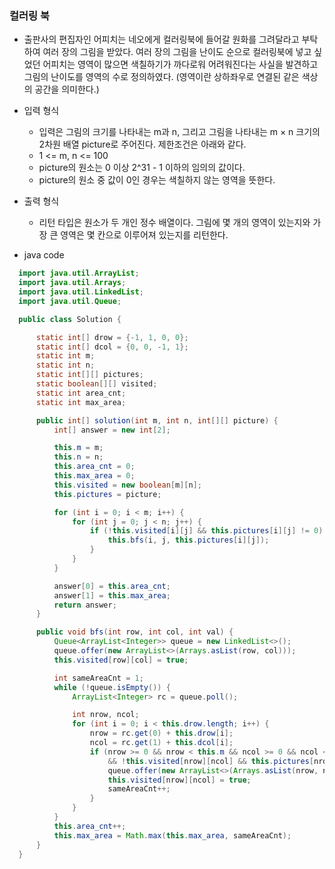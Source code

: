 ### 컬러링 북
  - 출판사의 편집자인 어피치는 네오에게 컬러링북에 들어갈 원화를 그려달라고 부탁하여 여러 장의 그림을 받았다. 여러 장의 그림을 난이도 순으로 컬러링북에 넣고 싶었던 어피치는 영역이 많으면 색칠하기가 까다로워 어려워진다는 사실을 발견하고 그림의 난이도를 영역의 수로 정의하였다. (영역이란 상하좌우로 연결된 같은 색상의 공간을 의미한다.)
  - 입력 형식  
    - 입력은 그림의 크기를 나타내는 m과 n, 그리고 그림을 나타내는 m × n 크기의 2차원 배열 picture로 주어진다. 제한조건은 아래와 같다.
    - 1 <= m, n <= 100
    - picture의 원소는 0 이상 2^31 - 1 이하의 임의의 값이다.
    - picture의 원소 중 값이 0인 경우는 색칠하지 않는 영역을 뜻한다.
  - 출력 형식
    - 리턴 타입은 원소가 두 개인 정수 배열이다. 그림에 몇 개의 영역이 있는지와 가장 큰 영역은 몇 칸으로 이루어져 있는지를 리턴한다.

  - java code
  ```java
    import java.util.ArrayList;
    import java.util.Arrays;
    import java.util.LinkedList;
    import java.util.Queue;

    public class Solution {

        static int[] drow = {-1, 1, 0, 0};
        static int[] dcol = {0, 0, -1, 1};
        static int m;
        static int n;
        static int[][] pictures;
        static boolean[][] visited;
        static int area_cnt;
        static int max_area;

        public int[] solution(int m, int n, int[][] picture) {
            int[] answer = new int[2];

            this.m = m;
            this.n = n;
            this.area_cnt = 0;
            this.max_area = 0;
            this.visited = new boolean[m][n];
            this.pictures = picture;

            for (int i = 0; i < m; i++) {
                for (int j = 0; j < n; j++) {
                    if (!this.visited[i][j] && this.pictures[i][j] != 0) {
                        this.bfs(i, j, this.pictures[i][j]);
                    }
                }
            }

            answer[0] = this.area_cnt;
            answer[1] = this.max_area;
            return answer;
        }

        public void bfs(int row, int col, int val) {
            Queue<ArrayList<Integer>> queue = new LinkedList<>();
            queue.offer(new ArrayList<>(Arrays.asList(row, col)));
            this.visited[row][col] = true;

            int sameAreaCnt = 1;
            while (!queue.isEmpty()) {
                ArrayList<Integer> rc = queue.poll();

                int nrow, ncol;
                for (int i = 0; i < this.drow.length; i++) {
                    nrow = rc.get(0) + this.drow[i];
                    ncol = rc.get(1) + this.dcol[i];
                    if (nrow >= 0 && nrow < this.m && ncol >= 0 && ncol < n
                        && !this.visited[nrow][ncol] && this.pictures[nrow][ncol] == val) {
                        queue.offer(new ArrayList<>(Arrays.asList(nrow, ncol)));
                        this.visited[nrow][ncol] = true;
                        sameAreaCnt++;
                    }
                }
            }
            this.area_cnt++;
            this.max_area = Math.max(this.max_area, sameAreaCnt);
        }
    }
  ```
